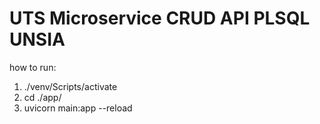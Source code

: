 # UTS Microservice CRUD API PLSQL UNSIA

how to run:

1. ./venv/Scripts/activate
2. cd ./app/
3. uvicorn main:app --reload
